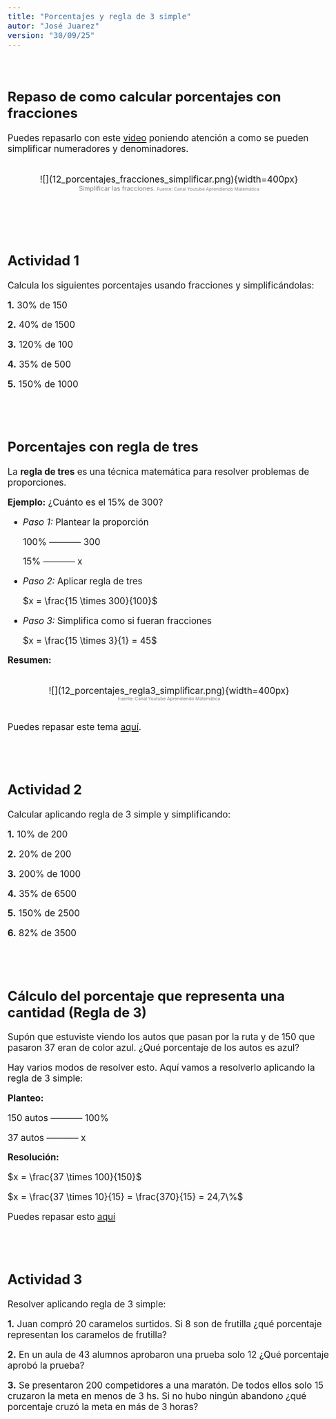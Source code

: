 ```yaml
---
title: "Porcentajes y regla de 3 simple"
autor: "José Juarez"
version: "30/09/25"
---
```


<span hidden>Local path of the file: "H:/cfr/mat1/"</span>
<span hidden>Local path of images: "H:/cfr/mat1/_i/"</span>

<br>

<!-- *** GUIDE START *** -->

## Repaso de como calcular porcentajes con fracciones

Puedes repasarlo con este [video](https://www.youtube.com/watch?v=TGyHGwhS90A&list=PLFx6eqvnPSu6-G9r2762XHiUJOoad0CZA&index=1) poniendo atención a como se pueden simplificar numeradores y denominadores.

<!-- Image -->
<br>
   <center>![](12_porcentajes_fracciones_simplificar.png){width=400px}</center>
   <center>
      <span class="grey3 size70">Simplificar las fracciones. </span>
      <span class="grey3 size50">Fuente: Canal Youtube Aprendiendo Matemática</span>
   </center>
<br>


<br><br>


## Actividad 1

Calcula los siguientes porcentajes usando fracciones y simplificándolas:

**1.** 30% de 150

**2.** 40% de 1500

**3.** 120% de 100

**4.** 35% de 500

**5.** 150% de 1000


<br><br>


## Porcentajes con regla de tres

La **regla de tres** es una técnica matemática para resolver problemas de proporciones. 

**Ejemplo:** ¿Cuánto es el 15% de 300?

- *Paso 1:* Plantear la proporción

   100% ───── 300

   15%  ───── x
 
- *Paso 2:* Aplicar regla de tres

   $x = \frac{15 \times 300}{100}$

- *Paso 3:* Simplifica como si fueran fracciones

   $x = \frac{15 \times 3}{1} = 45$

**Resumen:**

<!-- Image -->
<br>
   <center>![](12_porcentajes_regla3_simplificar.png){width=400px}</center>
   <center>
      <span class="grey3 size70"></span>
      <span class="grey3 size50">Fuente: Canal Youtube Aprendiendo Matemática</span>
   </center>
<br>

Puedes repasar este tema [aquí](https://www.youtube.com/watch?v=N473Ivvi0a4&list=PLFx6eqvnPSu6-G9r2762XHiUJOoad0CZA&index=5).


<br><br>


## Actividad 2

Calcular aplicando regla de 3 simple y simplificando:

**1.** 10% de 200

**2.** 20% de 200

**3.** 200% de 1000

**4.** 35% de 6500

**5.** 150% de 2500

**6.** 82% de 3500


<br><br>


## Cálculo del porcentaje que representa una cantidad (Regla de 3)

Supón que estuviste viendo los autos que pasan por la ruta y de 150 que pasaron 37 eran de color azul. ¿Qué porcentaje de los autos es azul?

Hay varios modos de resolver esto. Aquí vamos a resolverlo aplicando la regla de 3 simple:

**Planteo:**

   150 autos ───── 100%

   37 autos  ───── x

**Resolución:**

   $x = \frac{37 \times 100}{150}$

   $x = \frac{37 \times 10}{15} = \frac{370}{15} = 24,7\%$

Puedes repasar esto [aquí](https://www.youtube.com/watch?v=-9x_d3dX5kA&list=PLFx6eqvnPSu6-G9r2762XHiUJOoad0CZA&index=16)


<br><br>


## Actividad 3

Resolver aplicando regla de 3 simple:

**1.** Juan compró 20 caramelos surtidos. Si 8 son de frutilla ¿qué porcentaje representan los caramelos de frutilla?


**2.** En un aula de 43 alumnos aprobaron una prueba solo 12 ¿Qué porcentaje aprobó la prueba?


**3.** Se presentaron 200 competidores a una maratón. De todos ellos solo 15 cruzaron la meta en menos de 3 hs. Si no hubo ningún abandono ¿qué porcentaje cruzó la meta en más de 3 horas?






<!-- *** GUIDE END *** -->


<!-- *** GUIDE AUXILIARY TEMPLATES *** -->


<div hidden>


<!-- Learning objectives very briefly -->
<span class="grey3 size85">.</span>

<!-- Image -->
<br>
   <center>![](){width=400px}</center>
   <center>
      <span class="grey3 size70">. </span>
      <span class="grey3 size50">Fuente: </span>
   </center>
<br>

<!-- Videos: change XXX to the video-id and put time (seconds) -->
<!-- Yotube with start point -->
👉 [Mira este momento clave en el video](https://www.youtube.com/watch?v=XXX&t=123s)
🎬 [Un fragmento que vale la pena ver](https://www.youtube.com/watch?v=XXX&t=123s)
🔎 [Este detalle del video te va a interesar](https://www.youtube.com/watch?v=XXX&t=123s)
⚡ [Dale play a esta parte y fijate qué pasa](https://www.youtube.com/watch?v=XXX&t=123s)
<!-- Youtubetrimmer with start and end point -->
👉 [Mirá este momento puntual del video](https://youtubetrimmer.com/view/?v=XXX&start=120&end=150&loop=0)
🎬 [Este fragmento explica justo lo que necesitamos](https://youtubetrimmer.com/view/?v=XXX&start=120&end=150&loop=0)
⚡ [Dale play a esta parte y sacá tus conclusiones](https://youtubetrimmer.com/view/?v=XXX&start=120&end=150&loop=0)
🔎 [Fijate qué pasa en este momento](https://youtubetrimmer.com/view/?v=XXX&start=120&end=150&loop=0)

<!-- Visible story or anecdote -->
<span class="grey3 size85">...</span>

<!-- Sections -->
<br><span class="grey3 size70">🔁 Repaso:</span>
<br><span class="grey3 size70">🛠️ Trabajo:</span>
<br><span class="grey3 size70">📘 Teoría:</span>
<br><span class="grey3 size70">✅ Autoevaluación:</span>
<br><span class="grey3 size70">📝 Práctica:</span>
**1.**  **:**
**2.** **:** 

<!-- Solutions -->
<div class="grey3 size70">.</div>


</div>


<!-- Guide style definitions -->
<style>
/* Colors */
.grey1 {color: #b3b3b3;} /* my light-grey */
.grey2 {color: #999999;} /* my middle-grey */
.grey3 {color: #808080;} /* my dark-grey */
.blue1 {color: #6495ed;} /* nvim blue */
.blue2 {color: #276cdf;} /* Andrew Ng Blue */
.sky1 {color: #7dbed8;} /* nvim sky */
.sky2 {color: #27a2db;}   /* my sky */
.green {color: #81b524;} /* my green */
.red1 {color: #ec5469;} /* my coral-red */
.red2 {color: #f44336;} /* my red */
.rose {color: #ec9998:} /* nvim rose */
.gold {color: #df9d43;} /* Andrew Ng gold */
.orange1 {color: #fda556;} /* nvim orange */
.orange2 {color: #ff9505;} /*Andrew Ng orange */
.purple1 {color: #ff40ff;} /* Andrew Ng purple */
.purple2 {color: #d164d7;} /* Andrew Ng purple */
/* Font Size */
.size90 {font-size: 0.9em;}
.size85 {font-size: 0.85em;}
.size80 {font-size: 0.8em;}
.size70 {font-size: 0.7em;}
.size60 {font-size: 0.6em;}
.size50 {font-size: 0.5em;}
/* Document General Font Size */
body {font-size: 1.3em;}
</style>
<!-- Use <span> inline and <div> with several lines --->
